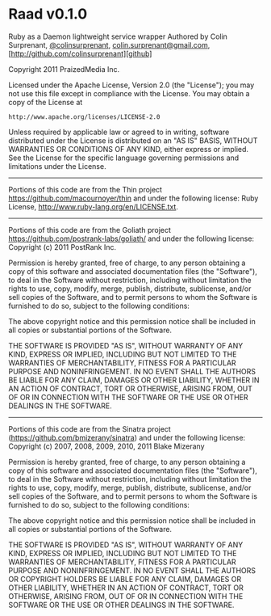 Raad v0.1.0
================

Ruby as a Daemon lightweight service wrapper
Authored by Colin Surprenant, [@colinsurprenant][twitter], [colin.surprenant@gmail.com][gmail], [http://github.com/colinsurprenant][github]

  Copyright 2011 PraizedMedia Inc. 

  Licensed under the Apache License, Version 2.0 (the "License");
  you may not use this file except in compliance with the License.
  You may obtain a copy of the License at

    http://www.apache.org/licenses/LICENSE-2.0

  Unless required by applicable law or agreed to in writing, software
  distributed under the License is distributed on an "AS IS" BASIS,
  WITHOUT WARRANTIES OR CONDITIONS OF ANY KIND, either express or implied.
  See the License for the specific language governing permissions and
  limitations under the License.

-------------------------------------------------------------------------------

  Portions of this code are from the Thin project https://github.com/macournoyer/thin and under the following license:
  Ruby License, http://www.ruby-lang.org/en/LICENSE.txt.

-------------------------------------------------------------------------------

  Portions of this code are from the Goliath project https://github.com/postrank-labs/goliath/ and under the following license:
  Copyright (c) 2011 PostRank Inc.

  Permission is hereby granted, free of charge, to any person obtaining a copy
  of this software and associated documentation files (the "Software"), to
  deal in the Software without restriction, including without limitation the
  rights to use, copy, modify, merge, publish, distribute, sublicense, and/or
  sell copies of the Software, and to permit persons to whom the Software is
  furnished to do so, subject to the following conditions:

  The above copyright notice and this permission notice shall be included in
  all copies or substantial portions of the Software.

  THE SOFTWARE IS PROVIDED "AS IS", WITHOUT WARRANTY OF ANY KIND, EXPRESS OR
  IMPLIED, INCLUDING BUT NOT LIMITED TO THE WARRANTIES OF MERCHANTABILITY,
  FITNESS FOR A PARTICULAR PURPOSE AND NONINFRINGEMENT. IN NO EVENT SHALL
  THE AUTHORS BE LIABLE FOR ANY CLAIM, DAMAGES OR OTHER LIABILITY, WHETHER
  IN AN ACTION OF CONTRACT, TORT OR OTHERWISE, ARISING FROM, OUT OF OR IN
  CONNECTION WITH THE SOFTWARE OR THE USE OR OTHER DEALINGS IN THE SOFTWARE.

-------------------------------------------------------------------------------

  Portions of this code are from the Sinatra project (https://github.com/bmizerany/sinatra) and under the following license:
  Copyright (c) 2007, 2008, 2009, 2010, 2011 Blake Mizerany 

  Permission is hereby granted, free of charge, to any person
  obtaining a copy of this software and associated documentation
  files (the "Software"), to deal in the Software without
  restriction, including without limitation the rights to use,
  copy, modify, merge, publish, distribute, sublicense, and/or sell
  copies of the Software, and to permit persons to whom the
  Software is furnished to do so, subject to the following
  conditions:

  The above copyright notice and this permission notice shall be
  included in all copies or substantial portions of the Software.

  THE SOFTWARE IS PROVIDED "AS IS", WITHOUT WARRANTY OF ANY KIND,
  EXPRESS OR IMPLIED, INCLUDING BUT NOT LIMITED TO THE WARRANTIES
  OF MERCHANTABILITY, FITNESS FOR A PARTICULAR PURPOSE AND
  NONINFRINGEMENT. IN NO EVENT SHALL THE AUTHORS OR COPYRIGHT
  HOLDERS BE LIABLE FOR ANY CLAIM, DAMAGES OR OTHER LIABILITY,
  WHETHER IN AN ACTION OF CONTRACT, TORT OR OTHERWISE, ARISING
  FROM, OUT OF OR IN CONNECTION WITH THE SOFTWARE OR THE USE OR
  OTHER DEALINGS IN THE SOFTWARE.


[twitter]: http://twitter.com/colinsurprenant
[gmail]: colin.surprenant@gmail.com
[github]: http://github.com/colinsurprenant